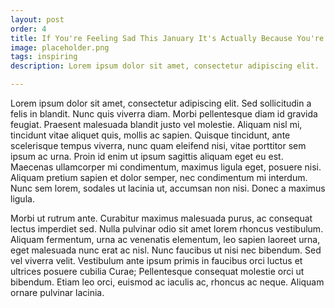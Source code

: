 ```yaml
---
layout: post
order: 4
title: If You're Feeling Sad This January It's Actually Because You're Really Happy
image: placeholder.png
tags: inspiring
description: Lorem ipsum dolor sit amet, consectetur adipiscing elit.

---
```


Lorem ipsum dolor sit amet, consectetur adipiscing elit. Sed sollicitudin a felis in blandit. Nunc quis viverra diam. Morbi pellentesque diam id gravida feugiat. Praesent malesuada blandit justo vel molestie. Aliquam nisl mi, tincidunt vitae aliquet quis, mollis ac sapien. Quisque tincidunt, ante scelerisque tempus viverra, nunc quam eleifend nisi, vitae porttitor sem ipsum ac urna. Proin id enim ut ipsum sagittis aliquam eget eu est. Maecenas ullamcorper mi condimentum, maximus ligula eget, posuere nisi. Aliquam pretium sapien et dolor semper, nec condimentum mi interdum. Nunc sem lorem, sodales ut lacinia ut, accumsan non nisi. Donec a maximus ligula.

Morbi ut rutrum ante. Curabitur maximus malesuada purus, ac consequat lectus imperdiet sed. Nulla pulvinar odio sit amet lorem rhoncus vestibulum. Aliquam fermentum, urna ac venenatis elementum, leo sapien laoreet urna, eget malesuada nunc erat ac nisl. Nunc faucibus ut nisi nec bibendum. Sed vel viverra velit. Vestibulum ante ipsum primis in faucibus orci luctus et ultrices posuere cubilia Curae; Pellentesque consequat molestie orci ut bibendum. Etiam leo orci, euismod ac iaculis ac, rhoncus ac neque. Aliquam ornare pulvinar lacinia.
